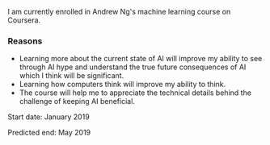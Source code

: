 I am currently enrolled in Andrew Ng's machine learning course on Coursera. 

### Reasons

* Learning more about the current state of AI will improve my ability to see through AI hype and understand the true future consequences of AI which I think will be significant.
* Learning how computers think will improve my ability to think.
*  The course will help me to appreciate the technical details behind the challenge of keeping AI beneficial.

Start date: January 2019

Predicted end: May 2019

